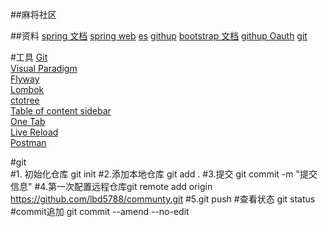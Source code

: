 ##麻将社区

##资料
[spring 文档](https://spring.io/guides) 
[spring web](https://spring.io/guides/gs/serving-web-content/)
[es](https://elasticsearch.cn/explore)
[githup](https://github.com/lbd5788)
[bootstrap 文档](https://v3.bootcss.com/components)
[githup Oauth](https://developer.github.com/apps/building-oauth-apps/creating-an-oauth-app/)
[git](https://github.com/lbd5788)

#工具
[Git](https://git-scm.com/download)   
[Visual Paradigm](https://www.visual-paradigm.com)    
[Flyway](https://flywaydb.org/getstarted/firststeps/maven)  
[Lombok](https://www.projectlombok.org)    
[ctotree](https://www.octotree.io/)   
[Table of content sidebar](https://chrome.google.com/webstore/detail/table-of-contents-sidebar/ohohkfheangmbedkgechjkmbepeikkej)    
[One Tab](https://chrome.google.com/webstore/detail/chphlpgkkbolifaimnlloiipkdnihall)    
[Live Reload](https://chrome.google.com/webstore/detail/livereload/jnihajbhpnppcggbcgedagnkighmdlei/related)  
[Postman](https://chrome.google.com/webstore/detail/coohjcphdfgbiolnekdpbcijmhambjff)

#git  
#1. 初始化仓库 git init
#2.添加本地仓库 git add .
#3.提交  git commit -m "提交信息"
#4.第一次配置远程仓库git remote add origin https://github.com/lbd5788/communty.git
#5.git push
#查看状态 git status
#commit追加 git commit --amend --no-edit